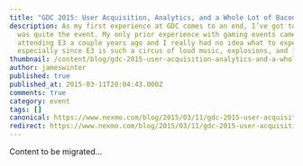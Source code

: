 ```yaml
---
title: "GDC 2015: User Acquisition, Analytics, and a Whole Lot of Bacon"
description: As my first experience at GDC comes to an end, I’ve got to say it
  was quite the event. My only prior experience with gaming events came from
  attending E3 a couple years ago and I really had no idea what to expect,
  especially since E3 is such a circus of loud music, explosions, and […]
thumbnail: /content/blog/gdc-2015-user-acquisition-analytics-and-a-whole-lot-of-bacon/gdc15_logo-1.jpg
author: jameswinter
published: true
published_at: 2015-03-11T20:04:43.000Z
comments: true
category: event
tags: []
canonical: https://www.nexmo.com/blog/2015/03/11/gdc-2015-user-acquisition-analytics-and-a-whole-lot-of-bacon
redirect: https://www.nexmo.com/blog/2015/03/11/gdc-2015-user-acquisition-analytics-and-a-whole-lot-of-bacon
---
```


Content to be migrated...
